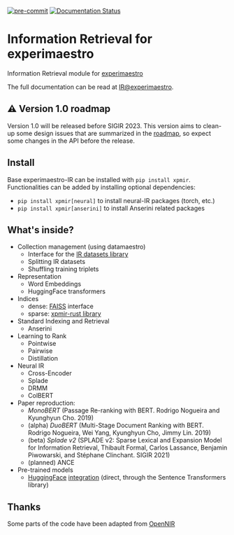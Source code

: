 [![pre-commit](https://img.shields.io/badge/pre--commit-enabled-brightgreen?logo=pre-commit&logoColor=white)](https://github.com/pre-commit/pre-commit)
[![Documentation Status](https://readthedocs.org/projects/experimaestro-ir/badge/?version=latest)](https://experimaestro-ir.readthedocs.io/en/latest/?badge=latest)

# Information Retrieval for experimaestro

Information Retrieval module for [experimaestro](https://experimaestro-python.readthedocs.io/)

The full documentation can be read at [IR@experimaestro](https://experimaestro-ir.readthedocs.io/).

## ⚠ Version 1.0 roadmap

Version 1.0 will be released before SIGIR 2023. This version aims to clean-up some design issues that are summarized in the [roadmap](https://github.com/experimaestro/experimaestro-ir/issues/9), so expect some changes in the API before the release.

## Install

Base experimaestro-IR can be installed with `pip install xpmir`.
Functionalities can be added by installing optional dependencies:

- `pip install xpmir[neural]` to install neural-IR packages (torch, etc.)
- `pip install xpmir[anserini]` to install Anserini related packages

## What's inside?

- Collection management (using datamaestro)
    - Interface for the [IR datasets library](https://ir-datasets.com/)
    - Splitting IR datasets
    - Shuffling training triplets
- Representation
    - Word Embeddings
    - HuggingFace transformers
- Indices
    - dense: [FAISS](https://github.com/facebookresearch/faiss) interface
    - sparse: [xpmir-rust library](https://github.com/experimaestro/experimaestro-ir-rust)
- Standard Indexing and Retrieval
    - Anserini
- Learning to Rank
    - Pointwise
    - Pairwise
    - Distillation
- Neural IR
    - Cross-Encoder
    - Splade
    - DRMM
    - ColBERT
- Paper reproduction:
    - *MonoBERT* (Passage Re-ranking with BERT. Rodrigo Nogueira and Kyunghyun Cho. 2019)
    - (alpha) *DuoBERT* (Multi-Stage Document Ranking with BERT. Rodrigo Nogueira, Wei Yang, Kyunghyun Cho, Jimmy Lin. 2019)
    - (beta) *Splade v2* (SPLADE v2: Sparse Lexical and Expansion Model for Information Retrieval, Thibault Formal, Carlos Lassance, Benjamin Piwowarski, and Stéphane Clinchant. SIGIR 2021)
    - (planned) ANCE
- Pre-trained models
    - [HuggingFace](https://huggingface.co) [integration](https://experimaestro-ir.readthedocs.io/en/latest/pretrained.html) (direct, through the Sentence Transformers library)

## Thanks

Some parts of the code have been adapted from [OpenNIR](https://github.com/Georgetown-IR-Lab/OpenNIR)
